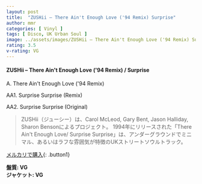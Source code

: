```yaml
---
layout: post
title:  "ZUSHii – There Ain't Enough Love ('94 Remix) Surprise"
author: mmr
categories: [ Vinyl ]
tags: [ Disco, UK Urban Soul ]
image: ../assets/images/ZUSHii – There Ain't Enough Love ('94 Remix) Surprise.jpg
rating: 3.5
v-rating: VG
---
```


#### ZUSHii – There Ain't Enough Love ('94 Remix) / Surprise

A. There Ain't Enough Love ('94 Remix)

AA1. Surprise Surprise (Remix)

AA2. Surprise Surprise (Original)

> ZUSHii（ジューシー）は、Carol McLeod, Gary Bent, Jason Halliday, Sharon Bensonによるプロジェクト。
1994年にリリースされた「There Ain't Enough Love/ Surprise Surprise」は、アンダーグラウンドでミニマル、あるいはラフな雰囲気が特徴のUKストリートソウルトラック。


[メルカリで購入](https://jp.mercari.com/item/m74448353771){: .button1}

<div class="mt-4 mb-4 d-flex align-items-center">
<strong class="mr-1">盤質: VG</strong>
</div>
<div class="mt-4 mb-4 d-flex align-items-center">
<strong class="mr-1">ジャケット: VG</strong>
</div>
